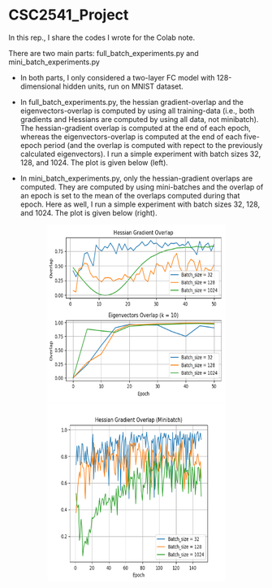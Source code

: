 # CSC2541_Project
In this rep., I share the codes I wrote for the Colab note.

There are two main parts: full_batch_experiments.py and mini_batch_experiments.py

* In both parts, I only considered a two-layer FC model with 128-dimensional hidden units, run on MNIST dataset.

* In full_batch_experiments.py, the hessian gradient-overlap and the eigenvectors-overlap is computed by using all training-data (i.e., both gradients and Hessians are computed by using all data, not minibatch). The hessian-gradient overlap is computed at the end of each epoch, whereas the eigenvectors-overlap is computed at the end of each five-epoch period (and the overlap is computed with repect to the previously calculated eigenvectors). I run a simple experiment with batch sizes 32, 128, and 1024. The plot is given below (left).


* In mini_batch_experiments.py, only the hessian-gradient overlaps are computed. They are computed by using mini-batches and the overlap of an epoch is set to the mean of the overlaps computed during that epoch. Here as well, I run a simple experiment  with batch sizes 32, 128, and 1024. The plot is given below (right).

<p align="center">
   <img src="fhessianoverlap.png" width="350" height="350">
  <img   src="mhessianoverlap.png" width="350" height="350">
</p>
